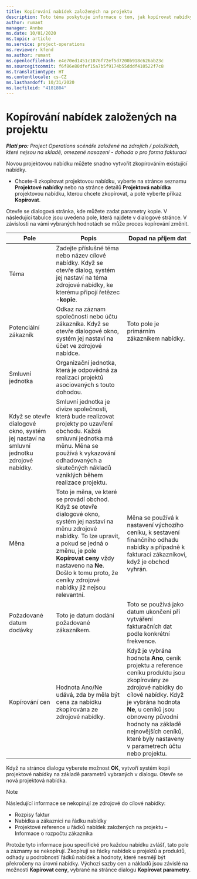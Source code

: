 ```yaml
---
title: Kopírování nabídek založených na projektu
description: Toto téma poskytuje informace o tom, jak kopírovat nabídky založené na projektu v Project Operations.
author: rumant
manager: Annbe
ms.date: 10/01/2020
ms.topic: article
ms.service: project-operations
ms.reviewer: kfend
ms.author: rumant
ms.openlocfilehash: e4e70ed1451c1076f72ef5d7200b918c626ab23c
ms.sourcegitcommit: f6f86e80dfef15a7b5f9174b55dddf410522f7c8
ms.translationtype: HT
ms.contentlocale: cs-CZ
ms.lasthandoff: 10/31/2020
ms.locfileid: "4181804"
---
```

# <a name="copy-project-based-quotes"></a>Kopírování nabídek založených na projektu

_**Platí pro:** Project Operations scénáře založené na zdrojích / položkách, které nejsou na skladě, omezené nasazení - dohoda o pro forma fakturaci_

Novou projektovou nabídku můžete snadno vytvořit zkopírováním existující nabídky. 

- Chcete-li zkopírovat projektovou nabídku, vyberte na stránce seznamu **Projektové nabídky** nebo na stránce detailů **Projektová nabídka** projektovou nabídku, kterou chcete zkopírovat, a poté vyberte příkaz **Kopírovat**.

Otevře se dialogová stránka, kde můžete zadat parametry kopie. V následující tabulce jsou uvedena pole, která najdete v dialogové stránce. V závislosti na vámi vybraných hodnotách se může proces kopírování změnit.

| **Pole** | **Popis** | **Dopad na příjem dat** |
| --- | --- | --- |
| Téma | Zadejte příslušné téma nebo název cílové nabídky. Když se otevře dialog, systém jej nastaví na téma zdrojové nabídky, ke kterému připojí řetězec **-kopie**. | |
| Potenciální zákazník | Odkaz na záznam společnosti nebo účtu zákazníka. Když se otevře dialogové okno, systém jej nastaví na účet ve zdrojové nabídce. | Toto pole je primárním zákazníkem nabídky. |
| Smluvní jednotka | Organizační jednotka, která je odpovědná za realizaci projektů asociovaných s touto dohodou.
Když se otevře dialogové okno, systém jej nastaví na smluvní jednotku zdrojové nabídky. | Smluvní jednotka je divize společnosti, která bude realizovat projekty po uzavření obchodu. Každá smluvní jednotka má měnu. Měna se používá k vykazování odhadovaných a skutečných nákladů vzniklých během realizace projektu. |
| Měna | Toto je měna, ve které se provádí obchod. Když se otevře dialogové okno, systém jej nastaví na měnu zdrojové nabídky. To lze upravit, a pokud se jedná o změnu, je pole **Kopírovat ceny** vždy nastaveno na **Ne**. Došlo k tomu proto, že ceníky zdrojové nabídky již nejsou relevantní. | Měna se používá k nastavení výchozího ceníku, k sestavení finančního odhadu nabídky a případně k fakturaci zákazníkovi, když je obchod vyhrán. |
| Požadované datum dodávky | Toto je datum dodání požadované zákazníkem. | Toto se používá jako datum ukončení při vytváření fakturačních dat podle konkrétní frekvence. |
| Kopírování cen | Hodnota Ano/Ne udává, zda by měla být cena za nabídku zkopírována ze zdrojové nabídky. | Když je vybrána hodnota **Ano**, ceník projektu a reference ceníku produktu jsou zkopírovány ze zdrojové nabídky do cílové nabídky. Když je vybrána hodnota **Ne**, u ceníků jsou obnoveny původní hodnoty na základě nejnovějších ceníků, které byly nastaveny v parametrech účtu nebo projektu. |

Když na stránce dialogu vyberete možnost **OK**, vytvoří systém kopii projektové nabídky na základě parametrů vybraných v dialogu. Otevře se nová projektová nabídka. 

> [!NOTE]
> Následující informace se nekopírují ze zdrojové do cílové nabídky:
>
> - Rozpisy faktur
> - Nabídka a zákazníci na řádku nabídky
> - Projektové reference u řádků nabídek založených na projektu – Informace o rozpočtu zákazníka
>
>Protože tyto informace jsou specifické pro každou nabídku zvlášť, tato pole a záznamy se nekopírují. Zkopírují se řádky nabídek u projektů a produktů, odhady u podrobností řádků nabídek a hodnoty, které nesmějí být překročeny na úrovni nabídky. Výchozí sazby cen a nákladů jsou závislé na možnosti **Kopírovat ceny**, vybrané na stránce dialogu **Kopírovat parametry**.
